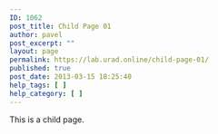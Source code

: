 ```yaml
---
ID: 1062
post_title: Child Page 01
author: pavel
post_excerpt: ""
layout: page
permalink: https://lab.urad.online/child-page-01/
published: true
post_date: 2013-03-15 18:25:40
help_tags: [ ]
help_category: [ ]
---
```

This is a child page.